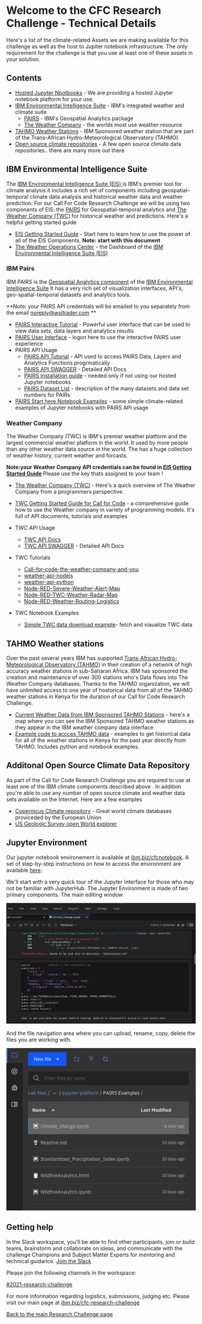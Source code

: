 # Welcome to the CFC Research Challenge - Technical Details
Here's a list of the climate-related Assets we are making available for this challenge as well as the host to Jupiter notebook infrastructure. The only requirement for the challenge is that you use at least one of these assets in your solution.

## Contents
- [Hosted Jupyter Npotbooks](#Jupyter-Environment) - We are providing a hosted Jupyter notebook platform for your use. 
- [IBM Environmental Intelligence Suite](#IBM-Environmental-Intelligence-Suite) - IBM's integrated  weather and climate suite
  - [PAIRS](#ibm-Pairs) - IBM's Geospatial Analytics package
  - [The Weather Company](#weather-company) - the worlds most use weather resource
 - [TAHMO Weather Stations](#TAHMO-Weather-stations) - IBM Sponsored weather station that are part of the Trans-African Hydro-Meteorological Observatory (TAHMO)
 - [Open source climate repositories](#Additonal-Open-Source-Climate-Data-Repository) - A few open source climate data repositories.. there are many more out there 

## IBM Environmental Intelligence Suite 

The [IBM Environmental Intelligence Suite (EIS) ](https://www.ibm.com/products/environmental-intelligence-suite) is IBM's premier tool for climate analysis it includes a rich set of  components including  geospatial–temporal climate data analysis and historical weather data and weather prediction. For our Call For Code Research Challenge we will be using two components of EIS: the [PAIRS](https://www.ibm.com/products/environmental-intelligence-suite/geospatial-analytics)  for Geospatial-temporal analytics  and [The Weather Company (TWC)](https://www.ibm.com/products/environmental-intelligence-suite/data-packages) for historical weather and predictions. Here's a helpful getting started guide 

- [EIS Getting Started Guide](https://github.com/academic-initiative/research-challenge-2021/blob/main/jupyter-platform/Getting%20Started%20-%20Call%20For%20Code%20Research%20Challenge%202021.pdf) - Start here to learn how to use the power of all of the EIS Components. **Note: start with this document**
- [The Weather Operations Center](http://weatheroperationscenter.ibm.com) - the Dashboard of the  [IBM Environmental Intelligence Suite (EIS)](https://www.ibm.com/products/environmental-intelligence-suite) 

### IBM Pairs
IBM PAIRS is the [Geospatial Analytics component](https://www.ibm.com/products/environmental-intelligence-suite/geospatial-analytics)  of the [IBM Environmental Intelligence Suite](https://www.ibm.com/products/environmental-intelligence-suite) It has a very rich set of visualization interfaces, API's,  geo-spatial-temporal datasets and analytics tools.

**Note: your PAIRS API credentials will be emailed to you separately from the email noreply@wsitrader.com **

- [PAIRS Interactive Tutorial](https://pairs.res.ibm.com/tutorial/tutorials/gui/index.html) - Powerful user interface that can be used to view data sets, data layers and analytics results
-  [PAIRS User Interface](https://ibmpairs.mybluemix.net/) - logon here to use the interactive PAIRS user experience
- PAIRS API Usage
  - [PAIRS API Tutorial](https://pairs.res.ibm.com/tutorial/tutorials/api/index.html#) - API used to access PAIRS Data, Layers and Analytics Functions progrmatically
  - [PAIRS API SWAGGER](https://pairs.res.ibm.com/manual/api-doc/#) - Detailed API Docs
  - [PAIRS Installation guide](https://github.com/ibm/ibmpairs) - needed only if not using our hosted Jupyter notebooks
  - [PAIRS Dataset List](https://github.com/academic-initiative/research-challenge-2021/blob/main/jupyter-platform/EIS%20DataSet%20Report%20July%202021.pdf)  - description of the many datasets and data set numbers for PAIRs           
- [PAIRS Start here Notebook Examples](https://github.com/IBM/ibmpairs/tree/master/examples) - some simple climate-related examples of Jupyter notebooks with PAIRS API usage
<!--- 
- PAIRS Start here Notebook Examples - 3 Simple examples of Jupyter notebooks with PAIRS API usage
  - [Climate_change](https://github.com/academic-initiative/research-challenge-2021/blob/main/jupyter-platform/PAIRS%20Examples/Climate_change.ipynb) - look at climate change over time
  - [Standardized_Precipitation_Index](https://github.com/academic-initiative/research-challenge-2021/blob/main/jupyter-platform/PAIRS%20Examples/Standardized_Precipitation_Index.ipynb) - look at rainfall patterns over time in the US
  - [WildfireAnalytics (still being updated)](https://github.com/academic-initiative/research-challenge-2021/blob/main/jupyter-platform/PAIRS%20Examples/WildfireAnalytics.ipynb) - look at Wildfire statistics in the world.
--->
### Weather Company
The Weather Company (TWC) is IBM's  premier weather platform and  the largest commercial weather platform in the world. It  used by more people than any other weather data source in the world.  The  has a huge collection of weather history, current weather and forcasts.  

**Note:your Weather Company API credentials can be found in [EIS Getting Started Guide](https://github.com/academic-initiative/research-challenge-2021/blob/main/jupyter-platform/EISGettingStartedGuide.pdf)** Please use the key thats assigned to your team !

- [The Weather Company (TWC)](https://www.ibm.com/products/environmental-intelligence-suite/data-packages) - Here's a quick overview of The Weather Company from a programmers perspective. 

- [TWC  Getting Started Guide for Call for Code](https://developer.ibm.com/blogs/call-for-code-the-weather-company-and-you/) - a comprehensive guide how to use the Weather company in variety of programming models. It's full of API documents, tutorials and examples
- TWC API Usage
  - [TWC API Docs](https://docs.google.com/document/d/15Ru_3wdMgpbM4aOCm-4qNAnRfjx2w-Ruw3lnr8Hnodk/edit#)
  - [TWC API SWAGGER](https://twcservice.mybluemix.net/rest-api/) - Detailed API Docs

- TWC Tutorials
  - [Call-for-code-the-weather-company-and-you](https://developer.ibm.com/blogs/call-for-code-the-weather-company-and-you/)
  - [weather-api-nodejs](https://github.com/Call-for-Code/weather-api-nodejs)
  - [weather-api-python](https://github.com/Call-for-Code/weather-api-python)
  - [Node-RED-Severe-Weather-Alert-Map](https://github.com/johnwalicki/Node-RED-Severe-Weather-Alert-Map)
  - [Node-RED-TWC-Weather-Radar-Map](https://github.com/johnwalicki/Node-RED-TWC-Weather-Radar-Map)
  - [Node-RED-Weather-Routing-Logistics](https://github.com/johnwalicki/Node-RED-Weather-Routing-Logistics)

- TWC Notebook Examples
  - [Simple TWC data download example](https://github.com/academic-initiative/research-challenge-2021/blob/main/jupyter-platform/download_twc.ipynb)- fetch and viaualize TWC data

## TAHMO Weather stations
Over the past several years IBM  has  supported [Trans-African Hydro-Meteorological Observatory (TAHMO)](http://tahmo.org) in their creation of a network of high accuracy weather stations in sub-Saharan Africa. IBM  has sponsored the creation and maintenance of over 300 stations who's Data flows into The Weather Company databases. Thanks to  the TAHMO organization,  we will have unlimited access to one year of hostorical data from all of the TAHMO weather stations in Kenya for the  duration of our Call for Code Research Challenge.
 
- [Current Weather Data from IBM Sponsored TAHMO Stations](https://www.google.com/maps/d/u/0/edit?mid=121QEOy-mkS2S9VHn0rjk-X2xUuMc2O-9&ll=6.263995812154352%2C5.355502397297634&z=3) - here's a map where you can see the IBM Sponsored TAHMO weather stations as they appear in the IBM weather company data interface
- [Example code to accces TAHMO data](https://github.com/TAHMO/API-V2-Python-examples) - examples  to get historical data for all of the  weather stations in Kenya for the past year directly from TAHMO. Includes python and notebook examples. 


## Additonal Open Source Climate Data Repository
As part of the Call for Code Research Challenge you are required to use at least one of the IBM  climate components described above . In addition you're able to use any number of open source climate and weather data sets available on the Internet. Here are a few examples
- [Copernicus  Climate repository](https://cds.climate.copernicus.eu/#!/home_) - Great world climate databases proviceded by the European Union
- [US Geologic Survey open World explorer](https://earthexplorer.usgs.gov/.)

## Jupyter Environment

Our jupyter notebook environement is available at [ibm.biz/cfcnotebook](http://ibm.biz/cfcnotebook).  A set of step-by-step instructions on how to access the environment are available [here](https://github.com/academic-initiative/research-challenge-2021/blob/main/jupyter-platform/how-to-access.md).

We'll start with a very quick tour of the Jupyter Interface for those who may not be familiar with JupyterHub.  The Jupyter Environment is made of two primary components.  The main editing window

![image1](images/welcome1.png)

And the file navigation area where you can upload, rename, copy, delete the files you are working with.

![image2](images/welcome2.png)

## Getting help

In the Slack workspace, you’ll be able to find other participants, join or build teams, brainstorm and collaborate on ideas, and communicate with the challenge Champions and Subject Matter Experts for mentoring and technical guidance. [Join the Slack](https://join.slack.com/t/callforcodere-ju79661/shared_invite/zt-uc2w9nn4-zEf9urnpE1c7~EIGJblx_Q)

Please join the following channels in the workspace:

[#2021-research-challenge](https://callforcode-research.slack.com/archives/C02BVGGJDJ7)

For more information regarding logistics, submissions, judging etc. Please visit our main page at [ibm.biz/cfc-research-challenge](https://ibm.biz/cfc-research-challenge)


[Back to the main Research Challenge page](https://github.com/academic-initiative/research-challenge-2021)
